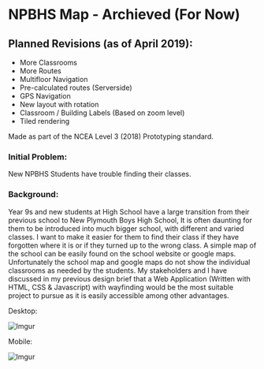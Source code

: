 # NPBHS Map - Archieved (For Now)

## Planned Revisions (as of April 2019):
* More Classrooms
* More Routes
* Multifloor Navigation
* Pre-calculated routes (Serverside)
* GPS Navigation
* New layout with rotation
* Classroom / Building Labels (Based on zoom level)
* Tiled rendering 

Made as part of the NCEA Level 3 (2018) Prototyping standard.

### Initial Problem:
New NPBHS Students have trouble finding their classes.

### Background:
Year 9s and new students at High School have a large transition from their previous school to New Plymouth Boys High School, It is often daunting for them to be introduced into much bigger school, with different and varied classes. I want to make it easier for them to find their class if they have forgotten where it is or if they turned up to the wrong class. A simple map of the school can be easily found on the school website or google maps. Unfortunately the school map and google maps do not show the individual classrooms as needed by the students. My stakeholders and I have discussed in my previous design brief that a Web Application (Written with HTML, CSS & Javascript) with wayfinding would be the most suitable project to pursue as it is easily accessible among other advantages.

Desktop:

![Imgur](https://i.imgur.com/pdRapNz.png)

Mobile:

![Imgur](https://i.imgur.com/d08yH97.png)
